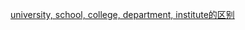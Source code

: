 [university, school, college, department, institute的区别](https://www.cnblogs.com/kungfupanda/p/4597252.html)